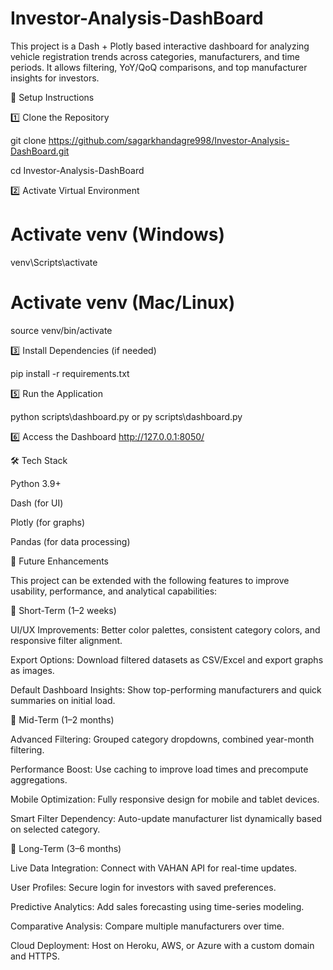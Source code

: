 # Investor-Analysis-DashBoard

This project is a Dash + Plotly based interactive dashboard for analyzing vehicle registration trends across categories, manufacturers, and time periods.
It allows filtering, YoY/QoQ comparisons, and top manufacturer insights for investors.

🚀 Setup Instructions

1️⃣ Clone the Repository

git clone https://github.com/sagarkhandagre998/Investor-Analysis-DashBoard.git

cd Investor-Analysis-DashBoard

2️⃣ Activate Virtual Environment

# Activate venv (Windows)
venv\Scripts\activate

# Activate venv (Mac/Linux)
source venv/bin/activate

3️⃣ Install Dependencies (if needed)

pip install -r requirements.txt

5️⃣ Run the Application

python scripts\dashboard.py or py scripts\dashboard.py

6️⃣ Access the Dashboard
  http://127.0.0.1:8050/

🛠 Tech Stack
  
Python 3.9+

Dash (for UI)

Plotly (for graphs)

Pandas (for data processing)

🚀 Future Enhancements

This project can be extended with the following features to improve usability, performance, and analytical capabilities:

🔹 Short-Term (1–2 weeks)

UI/UX Improvements: Better color palettes, consistent category colors, and responsive filter alignment.

Export Options: Download filtered datasets as CSV/Excel and export graphs as images.

Default Dashboard Insights: Show top-performing manufacturers and quick summaries on initial load.

🔹 Mid-Term (1–2 months)

Advanced Filtering: Grouped category dropdowns, combined year-month filtering.

Performance Boost: Use caching to improve load times and precompute aggregations.

Mobile Optimization: Fully responsive design for mobile and tablet devices.

Smart Filter Dependency: Auto-update manufacturer list dynamically based on selected category.

🔹 Long-Term (3–6 months)

Live Data Integration: Connect with VAHAN API for real-time updates.

User Profiles: Secure login for investors with saved preferences.

Predictive Analytics: Add sales forecasting using time-series modeling.

Comparative Analysis: Compare multiple manufacturers over time.

Cloud Deployment: Host on Heroku, AWS, or Azure with a custom domain and HTTPS.

